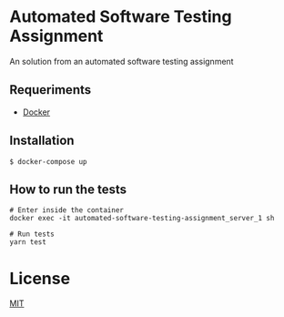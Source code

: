 # Automated Software Testing Assignment
An solution from an automated software testing assignment

## Requeriments

-   [Docker](https://docs.docker.com/)

## Installation

```
$ docker-compose up
```

## How to run the tests

```
# Enter inside the container
docker exec -it automated-software-testing-assignment_server_1 sh

# Run tests
yarn test
```
# License
[MIT](https://github.com/iammateus/automated-software-testing-assignment/blob/main/README.md)
